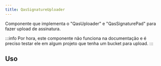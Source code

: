 ```yaml
---
title: QasSignatureUploader
---
```


Componente que implementa o "QasUploader" e "QasSignaturePad" para fazer upload de assinatura.

<doc-api file="signature-uploader/QasSignatureUploader" name="QasSignatureUploader" />

:::info
Por hora, este componente não funciona na documentação e é preciso testar ele em algum projeto que tenha um bucket para upload.
:::

## Uso

<doc-example file="QasSignatureUploader/Basic" title="Básico" />
